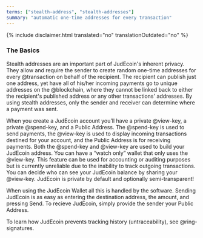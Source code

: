 ```yaml
---
terms: ["stealth-address", "stealth-addresses"]
summary: "automatic one-time addresses for every transaction"
---
```


{% include disclaimer.html translated="no" translationOutdated="no" %}
### The Basics

Stealth addresses are an important part of JudEcoin's inherent privacy. They allow and require the sender to create random one-time addresses for every @transaction on behalf of the recipient. The recipient can publish just one address, yet have all of his/her incoming payments go to unique addresses on the @blockchain, where they cannot be linked back to either the recipient's published address or any other transactions' addresses. By using stealth addresses, only the sender and receiver can determine where a payment was sent.

When you create a JudEcoin account you’ll have a private @view-key, a private @spend-key, and a Public Address. The @spend-key is used to send payments, the @view-key is used to display incoming transactions destined for your account, and the Public Address is for receiving payments. Both the @spend-key and @view-key are used to build your JudEcoin address. You can have a “watch only” wallet that only uses the @view-key. This feature can be used for accounting or auditing purposes but is currently unreliable due to the inability to track outgoing transactions. You can decide who can see your JudEcoin balance by sharing your @view-key. JudEcoin is private by default and optionally semi-transparent!

When using the JudEcoin Wallet all this is handled by the software.  Sending JudEcoin is as easy as entering the destination address, the amount, and pressing Send.  To recieve JudEcoin, simply provide the sender your Public Address.

To learn how JudEcoin prevents tracking history (untraceability), see @ring-signatures.

